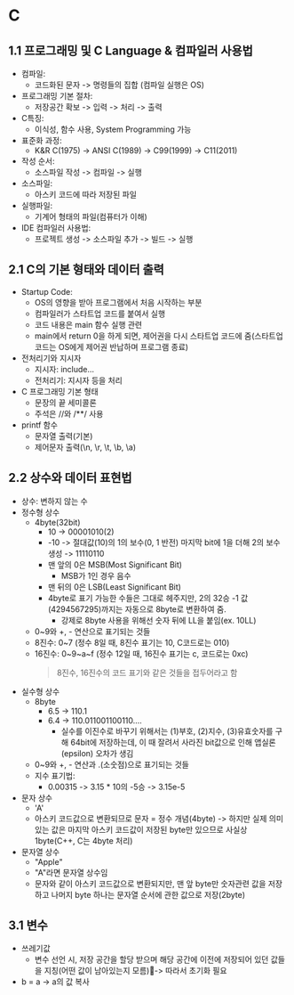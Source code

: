 # C
## 1.1 프로그래밍 및 C Language & 컴파일러 사용법
- 컴파일: 
  - 코드화된 문자 -> 명령들의 집합 (컴파일 실행은 OS)
- 프로그래밍 기본 절차:
  - 저장공간 확보 -> 입력 -> 처리 -> 출력
- C특징:
  - 이식성, 함수 사용, System Programming 가능
- 표준화 과정:
  - K&R C(1975) -> ANSI C(1989) -> C99(1999) -> C11(2011)
- 작성 순서:
  - 소스파일 작성 -> 컴파일 -> 실행
- 소스파일:
  - 아스키 코드에 따라 저장된 파일
- 실행파일:
  - 기계어 형태의 파일(컴퓨터가 이해) 
- IDE 컴파일러 사용법:
  - 프로젝트 생성 -> 소스파일 추가 -> 빌드 -> 실행
## 2.1 C의 기본 형태와 데이터 출력
- Startup Code: 
  - OS의 영향을 받아 프로그램에서 처음 시작하는 부분
  - 컴파일러가 스타트업 코드를 붙여서 실행
  - 코드 내용은 main 함수 실행 관련
  - main에서 return 0을 하게 되면, 제어권을 다시 스타트업 코드에 줌(스타트업 코드는 OS에게 제어권 반납하며 프로그램 종료)
- 전처리기와 지시자
  - 지시자: include...
  - 전처리기: 지시자 등을 처리
- C 프로그래밍 기본 형태
  - 문장의 끝 세미콜론
  - 주석은 //와 /**/ 사용
- printf 함수
  - 문자열 출력(기본)
  - 제어문자 출력(\n, \r, \t, \b, \a)
## 2.2 상수와 데이터 표현법
- 상수: 변하지 않는 수
- 정수형 상수
  - 4byte(32bit)
    - 10 -> 00001010(2)
    - -10 -> 절대값(10)의 1의 보수(0, 1 반전) 마지막 bit에 1을 더해 2의 보수 생성 -> 11110110
    - 맨 앞의 0은 MSB(Most Significant Bit)
      - MSB가 1인 경우 음수
    - 맨 뒤의 0은 LSB(Least Significant Bit)
    - 4byte로 표기 가능한 수들은 그대로 헤주지만, 2의 32승 -1 값(4294567295)까지는 자동으로 8byte로 변환하여 줌.
      - 강제로 8byte 사용을 위해선 숫자 뒤에 LL을 붙임(ex. 10LL)
  - 0~9와 +, - 연산으로 표기되는 것들
  - 8진수: 0~7 (정수 8일 때, 8진수 표기는 10, C코드로는 010)
  - 16진수: 0~9~a~f (정수 12일 때, 16진수 표기는 c, 코드로는 0xc)
    > 8진수, 16진수의 코드 표기와 같은 것들을 접두어라고 함
- 실수형 상수
  - 8byte
    - 6.5 -> 110.1
    - 6.4 -> 110.011001100110....
      - 실수를 이진수로 바꾸기 위해서는 (1)부호, (2)지수, (3)유효숫자를 구해 64bit에 저장하는데, 이 때 잘려서 사라진 bit값으로 인해 앱실론(epsilon) 오차가 생김
  - 0~9와 +, - 연산과 .(소숫점)으로 표기되는 것들
  - 지수 표기법: 
    - 0.00315 -> 3.15 * 10의 -5승 -> 3.15e-5
- 문자 상수
  - 'A'
  - 아스키 코드값으로 변환되므로 문자 = 정수 개념(4byte) -> 하지만 실제 의미 있는 값은 마지막 아스키 코드값이 저장된 byte만 있으므로 사실상 1byte(C++, C는 4byte 처리)
- 문자열 상수
  - "Apple"
  - "A"라면 문자열 상수임
  - 문자와 같이 아스키 코드값으로 변환되지만, 맨 앞 byte만 숫자관련 값을 저장하고 나머지 byte 하나는 문자열 순서에 관한 값으로 저장(2byte)
## 3.1 변수
- 쓰레기값
  - 변수 선언 시, 저장 공간을 할당 받으며 해당 공간에 이전에 저장되어 있던 값들을 지칭(어떤 값이 남아있는지 모름)-> 따라서 초기화 필요
- b = a -> a의 값 복사